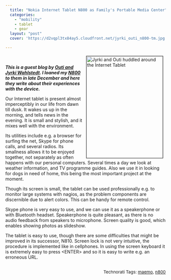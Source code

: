 ```yaml
---
  title: "Nokia Internet Tablet N800 as Family's Portable Media Center"
  categories: 
    - "mobility"
    - tablet
    - gear
  layout: "post"
  cover: 'https://d2vqpl3tx84ay5.cloudfront.net/jyrki_outi_n800-tm.jpg'

---
```

<p>
<a href="https://d2vqpl3tx84ay5.cloudfront.net/jyrki_outi_n800.jpg"><img src="https://d2vqpl3tx84ay5.cloudfront.net/jyrki_outi_n800-tm.jpg" height="320" width="240" border="1" align="right" hspace="8" vspace="4" alt="Jyrki and Outi huddled around the Internet Tablet" title="Jyrki and Outi huddled around the Internet Tablet" /></a><strong><em>
<br /></em></strong>
</p><p>
<strong><em>This is a guest blog by </em></strong><strong><em><a href="http://www.wahlstedt.fi/">Outi and Jyrki Wahlstedt</a></em></strong><strong><em>. I loaned my </em></strong><strong><em><a href="http://en.wikipedia.org/wiki/Nokia_N800">N800</a></em></strong><strong><em> to them in late December and here they write about their experiences with the device.</em></strong>
</p><p>
Our Internet tablet is present almost imperceptibly in our life from dawn till dusk.  It wakes us up in the morning, and tells news in the evening. It is small and stylish, and it mixes well with the environment.
</p><p>
Its utilities include e.g. a browser for surfing the net, Skype for phone calls, and several radios. Its smallness allows it to be enjoyed together, not separately as often happens with our personal computers. Several times a day we look at weather information, and TV programme guides. Also we use it in looking for dogs in need of home, this being the most important project at the moment.
</p><p>
Though its screen is small, the tablet can be used professionally e.g. to monitor large systems with nagios, as the problem components are discernible due to alert colors. This can be handy for remote control.
</p><p>
Skype phone is very easy to use, and we can use it as a speakerphone or with Bluetooth headset. Speakerphone is quite pleasant, as there is no audio feedback from speakers to microphone. Screen quality is good, which enables showing photos as slideshow.
</p><p>
The tablet is easy to use, though there are some difficulties that might be improved in its successor, N810. Screen lock is not very intuitive, the procedure is implemented like in cellphones. In using the screen keyboard it is extremely easy to press &lt;ENTER&gt; and so it is easy to write e.g. an erroneous URL.
</p><p style="text-align:right;">
<span style="font-size:10pt;">
<br />Technorati Tags: </span><span style="font-size:10pt;"><a href="http://www.technorati.com/tag/maemo">maemo</a></span><span style="font-size:10pt;">, </span><span style="font-size:10pt;"><a href="http://www.technorati.com/tag/n800">n800</a></span>
</p>

